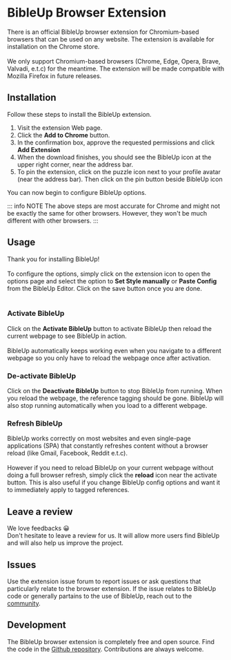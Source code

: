 # BibleUp Browser Extension
There is an official BibleUp browser extension for Chromium-based browsers that can be used on any website. The extension is available for installation on the Chrome store. <br><br> We only support Chromium-based browsers (Chrome, Edge, Opera, Brave, Valvadi, e.t.c) for the meantime. The extension will be made compatible with Mozilla Firefox in future releases.

## Installation
Follow these steps to install the BibleUp extension.
1. Visit the extension Web page.
2. Click the **Add to Chrome** button.
3. In the confirmation box, approve the requested permissions and click **Add Extension**
4. When the download finishes, you should see the BibleUp icon at the upper right corner, near the address bar.
5. To pin the extension, click on the puzzle icon next to your profile avatar (near the address bar). Then click on the pin button beside BibleUp icon

You can now begin to configure BibleUp options.

::: info NOTE
The above steps are most accurate for Chrome and might not be exactly the same for other browsers. However, they won't be much different with other browsers.
:::

## Usage
Thank you for installing BibleUp!<br><br>
To configure the options, simply click on the extension icon to open the options page and select the option to **Set Style manually** or **Paste Config** from the BibleUp Editor. Click on the save button once you are done.
<br><br>

### Activate BibleUp
Click on the **Activate BibleUp** button to activate BibleUp then reload the current webpage to see BibleUp in action.<br><br> BibleUp automatically keeps working even when you navigate to a different webpage so you only have to reload the webpage once after activation.

### De-activate BibleUp
Click on the **Deactivate BibleUp** button to stop BibleUp from running. When you reload the webpage, the reference tagging should be gone. BibleUp will also stop running automatically when you load to a different webpage.

### Refresh BibleUp
BibleUp works correctly on most websites and even single-page applications (SPA) that constantly refreshes content without a browser reload (like Gmail, Facebook, Reddit e.t.c). <br><br>However if you need to reload BibleUp on your current webpage without doing a full browser refresh, simply click the **reload** icon near the activate button. This is also useful if you change BibleUp config options and want it to immediately apply to tagged references.

## Leave a review
We love feedbacks 😀<br>
Don't hesitate to leave a review for us. It will allow more users find BibleUp and will also help us improve the project.

## Issues
Use the extension issue forum to report issues or ask questions that particularly relate to the browser extension. If the issue relates to BibleUp code or generally partains to the use of BibleUp, reach out to the [community](https://github.com/bibleup/bibleup/discussions). 

## Development
The BibleUp browser extension is completely free and open source. Find the code in the [Github repository](https://github.com/bibleup/browser-extension). Contributions are always welcome.
